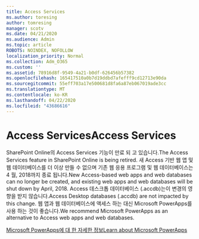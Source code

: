 ```yaml
---
title: Access Services
ms.author: toresing
author: tomresing
manager: scotv
ms.date: 04/21/2020
ms.audience: Admin
ms.topic: article
ROBOTS: NOINDEX, NOFOLLOW
localization_priority: Normal
ms.collection: Adm_O365
ms.custom: ''
ms.assetid: 78916d8f-9549-4a21-b0df-626456b57382
ms.openlocfilehash: 165417510a0b7d19ddbd7afefff9cd12713e90da
ms.sourcegitcommit: 55eff703a17e500681d8fa6a87eb067019ade3cc
ms.translationtype: MT
ms.contentlocale: ko-KR
ms.lasthandoff: 04/22/2020
ms.locfileid: "43686616"
---
```

# <a name="access-services"></a><span data-ttu-id="1f458-102">Access Services</span><span class="sxs-lookup"><span data-stu-id="1f458-102">Access Services</span></span>

<span data-ttu-id="1f458-103">SharePoint Online의 Access Services 기능이 만료 되 고 있습니다.</span><span class="sxs-lookup"><span data-stu-id="1f458-103">The Access Services feature in SharePoint Online is being retired.</span></span> <span data-ttu-id="1f458-104">새 Access 기반 웹 앱 및 웹 데이터베이스를 더 이상 만들 수 없으며 기존 웹 응용 프로그램 및 웹 데이터베이스는 4 월, 2018까지 종료 됩니다.</span><span class="sxs-lookup"><span data-stu-id="1f458-104">New Access-based web apps and web databases can no longer be created, and existing web apps and web databases will be shut down by April, 2018.</span></span> <span data-ttu-id="1f458-105">Access 데스크톱 데이터베이스 (.accdb)는이 변경의 영향을 받지 않습니다.</span><span class="sxs-lookup"><span data-stu-id="1f458-105">Access Desktop databases (.accdb) are not impacted by this change.</span></span> <span data-ttu-id="1f458-106">웹 앱과 웹 데이터베이스에 액세스 하는 대신 Microsoft PowerApps를 사용 하는 것이 좋습니다.</span><span class="sxs-lookup"><span data-stu-id="1f458-106">We recommend Microsoft PowerApps as an alternative to Access web apps and web databases.</span></span> 
  
[<span data-ttu-id="1f458-107">Microsoft PowerApps에 대 한 자세한 정보</span><span class="sxs-lookup"><span data-stu-id="1f458-107">Learn about Microsoft PowerApps</span></span>](https://powerapps.microsoft.com/)
  